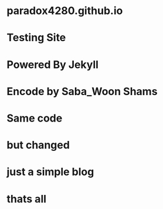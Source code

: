 # paradox4280.github.io
# Testing Site
# Powered By Jekyll
# Encode by Saba_Woon Shams
# Same code 
# but changed
# just a simple blog
# thats all
